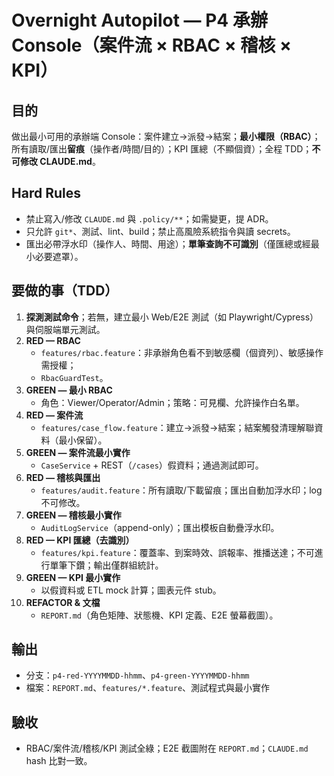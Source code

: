 # Overnight Autopilot — P4 承辦 Console（案件流 × RBAC × 稽核 × KPI）

## 目的
做出最小可用的承辦端 Console：案件建立→派發→結案；**最小權限（RBAC）**；所有讀取/匯出**留痕**（操作者/時間/目的）；KPI 匯總（不顯個資）；全程 TDD；**不可修改 CLAUDE.md**。

## Hard Rules
- 禁止寫入/修改 `CLAUDE.md` 與 `.policy/**`；如需變更，提 ADR。  
- 只允許 `git*`、測試、lint、build；禁止高風險系統指令與讀 secrets。  
- 匯出必帶浮水印（操作人、時間、用途）；**單筆查詢不可識別**（僅匯總或經最小必要遮罩）。

## 要做的事（TDD）
1) **探測測試命令**；若無，建立最小 Web/E2E 測試（如 Playwright/Cypress）與伺服端單元測試。  
2) **RED — RBAC**  
   - `features/rbac.feature`：非承辦角色看不到敏感欄（個資列）、敏感操作需授權；  
   - `RbacGuardTest`。  
3) **GREEN — 最小 RBAC**  
   - 角色：Viewer/Operator/Admin；策略：可見欄、允許操作白名單。  
4) **RED — 案件流**  
   - `features/case_flow.feature`：建立→派發→結案；結案觸發清理解聯資料（最小保留）。  
5) **GREEN — 案件流最小實作**  
   - `CaseService` + REST（`/cases`）假資料；通過測試即可。  
6) **RED — 稽核與匯出**  
   - `features/audit.feature`：所有讀取/下載留痕；匯出自動加浮水印；log 不可修改。  
7) **GREEN — 稽核最小實作**  
   - `AuditLogService`（append-only）；匯出模板自動疊浮水印。  
8) **RED — KPI 匯總（去識別）**  
   - `features/kpi.feature`：覆蓋率、到案時效、誤報率、推播送達；不可進行單筆下鑽；輸出僅群組統計。  
9) **GREEN — KPI 最小實作**  
   - 以假資料或 ETL mock 計算；圖表元件 stub。  
10) **REFACTOR & 文檔**  
    - `REPORT.md`（角色矩陣、狀態機、KPI 定義、E2E 螢幕截圖）。

## 輸出
- 分支：`p4-red-YYYYMMDD-hhmm`、`p4-green-YYYYMMDD-hhmm`  
- 檔案：`REPORT.md`、`features/*.feature`、測試程式與最小實作

## 驗收
- RBAC/案件流/稽核/KPI 測試全綠；E2E 截圖附在 `REPORT.md`；`CLAUDE.md` hash 比對一致。
